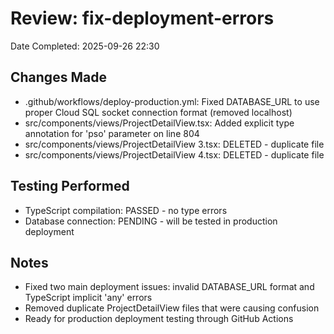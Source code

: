 # Review: fix-deployment-errors
Date Completed: 2025-09-26 22:30

## Changes Made
- .github/workflows/deploy-production.yml: Fixed DATABASE_URL to use proper Cloud SQL socket connection format (removed localhost)
- src/components/views/ProjectDetailView.tsx: Added explicit type annotation for 'pso' parameter on line 804
- src/components/views/ProjectDetailView 3.tsx: DELETED - duplicate file
- src/components/views/ProjectDetailView 4.tsx: DELETED - duplicate file

## Testing Performed
- TypeScript compilation: PASSED - no type errors
- Database connection: PENDING - will be tested in production deployment

## Notes
- Fixed two main deployment issues: invalid DATABASE_URL format and TypeScript implicit 'any' errors
- Removed duplicate ProjectDetailView files that were causing confusion
- Ready for production deployment testing through GitHub Actions